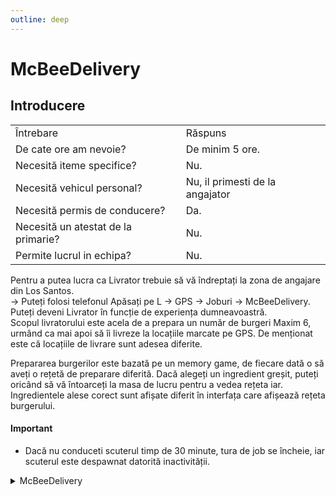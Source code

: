 ```yaml
---
outline: deep
---
```


# McBeeDelivery

## Introducere

<table>
    <tr>
        <td>Întrebare</td>
        <td>Răspuns</td>
    </tr>
    <tr>
        <td>De cate ore am nevoie?</td>
        <td>De minim 5 ore.</td>
    </tr>
    <tr>
        <td>Necesită iteme specifice?</td>
        <td>Nu.</td>
    </tr>
    <tr>
        <td>Necesită vehicul personal?</td>
        <td>Nu, il primesti de la angajator</td>
    </tr>
    <tr>
        <td>Necesită permis de conducere?</td>
        <td>Da.</td>
    </tr>
    <tr>
        <td>Necesită un atestat de la primarie?</td>
        <td>Nu.</td>
    </tr>
    <tr>
        <td>Permite lucrul in echipa?</td>
        <td>Nu.</td>
    </tr>
</table>

Pentru a putea lucra ca <span class="button-p-job">Livrator</span> trebuie să vă îndreptați la zona de angajare din Los Santos.
<br>-> Puteți folosi telefonul <span class="button-p-job">Apăsați pe L -> GPS -> Joburi -> McBeeDelivery</span>.
<br>Puteți deveni <span class="button-p-job">Livrator</span>  în funcție de experiența dumneavoastră.
<br>Scopul livratorului este acela de a prepara un număr de burgeri <span class="button-r-job">Maxim 6</span>, urmând ca mai apoi să îi livreze la locațiile marcate pe <span class="button-p-job">GPS</span>. De menționat este că locațiile de livrare sunt adesea diferite.

Prepararea burgerilor este bazată pe un memory game, de fiecare dată o să aveți o rețetă de preparare diferită. Dacă alegeți un ingredient greșit, puteți oricând să vă întoarceți la masa de lucru pentru a vedea rețeta iar. Ingredientele alese corect sunt afișate diferit în interfața care afișează rețeta burgerului. 

#### <span class="button-p-job"><b>Important</b></span>

- Dacă nu conduceti scuterul timp de <span class="button-r-job">30 minute</span>, tura de job se încheie, iar scuterul este despawnat datorită inactivității. 

<details>
  <summary>McBeeDelivery</summary>
  <img src="https://assets.b-zone.ro/images/wiki/mcbeede.gif" alt="McBeeDelivery">
</details>